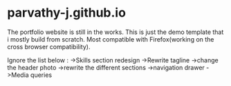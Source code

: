 # parvathy-j.github.io
The portfolio website is still in the works. This is just the demo template that i mostly build from scratch.
Most compatible with Firefox(working on the cross browser compatibility).

Ignore the list below :
->Skills section redesign 
->Rewrite tagline
->change the header photo
->rewrite the different sections
->navigation drawer
->Media queries

